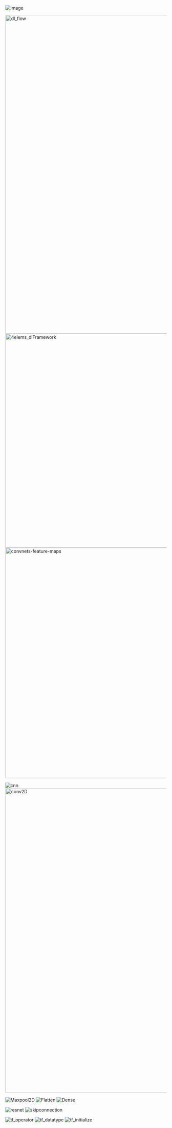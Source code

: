 ![image](https://github.com/ElaYJ/supplement/assets/153154981/d6f08ab0-c291-476a-b43a-38e5420c0500)

<img width="993" alt="dl_flow" src="https://github.com/ElaYJ/supplement/assets/153154981/9b816dbd-a8db-4d66-8205-2e86091cf339">

<img width="667" alt="4elems_dlFramework" src="https://github.com/ElaYJ/supplement/assets/153154981/ac6948f3-b1b2-458e-828d-529448c35f54">
<img width="718" alt="convnets-feature-maps" src="https://github.com/ElaYJ/supplement/assets/153154981/2eaf3f94-7843-499c-8197-d921b064fb94">

![cnn](https://github.com/ElaYJ/supplement/assets/153154981/ee0d58a0-1136-4768-968d-4a8b628b030e)
<img width="949" alt="conv2D" src="https://github.com/ElaYJ/supplement/assets/153154981/1fea1d6a-63da-42fb-917d-2a282fceae5d">

![Maxpool2D](https://github.com/ElaYJ/supplement/assets/153154981/229d6884-1ce0-43a4-aaa9-20dca41715b7)
![Flatten](https://github.com/ElaYJ/supplement/assets/153154981/3274dc4f-8363-4fb6-b334-a7710eb33131)
![Dense](https://github.com/ElaYJ/supplement/assets/153154981/7a2ddb73-b79f-4c2e-8081-65a4d37e6c4d)

![resnet](https://github.com/ElaYJ/supplement/assets/153154981/11dc5302-b9d1-4d1f-9853-6ba6035dcc03)
![skipconnection](https://github.com/ElaYJ/supplement/assets/153154981/cee96561-f882-4a73-bcec-805273c91588)


![tf_operator](https://github.com/ElaYJ/supplement/assets/153154981/328d6b04-6ae7-42f2-830f-29f76f32d08f)
![tf_datatype](https://github.com/ElaYJ/supplement/assets/153154981/f71e8378-59b8-425a-935f-3670dd1fc92c)
![tf_initialize](https://github.com/ElaYJ/supplement/assets/153154981/659162c9-5f1f-42c1-a979-6a83133fe42d)
